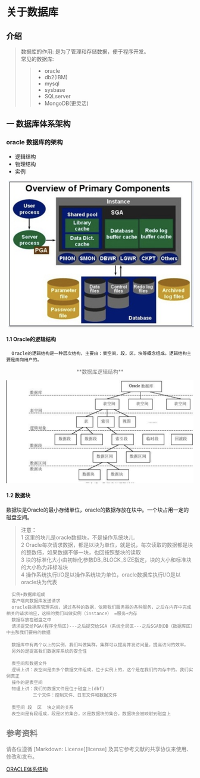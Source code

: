 关于数据库
=====

介绍
----
> 数据库的作用: 是为了管理和存储数据，便于程序开发。 </br>
> 常见的数据库:
>>  + oracle
>>  + db2(IBM)
>>  + mysql
>>  + sysbase
>>  + SQLserver
>>  + MongoDB(更灵活)

## 一 数据库体系架构
### oracle 数据库的架构
   - 逻辑结构
   - 物理结构
   - 实例

![数据库架构](assets/markdown-img-paste-20180311135118727.png)
#### 1.1 Oracle的逻辑结构
      Oracle的逻辑结构是一种层次结构，主要由：表空间，段，区，块等概念组成。逻辑结构主要是面向用户的。
<center><font color=grey>**数据库逻辑结构**</font></center>

![数据库逻辑结构](assets/markdown-img-paste-20180311135346206.png)

#### 1.2 数据块
数据块是Oracle的最小存储单位，oracle的数据存放在块中。一个块占用一定的磁盘空间。
>注意：</br>
> <font color="grey">1 这里的块儿是oracle数据块，不是操作系统块儿.</font></br>
> <font color="grey">2 Oracle每次请求数据，都是以块为单位，就是说，每次读取的数据都是块的整数倍，如果数据不够一块，也回按照整块的读取</font></br>
> <font color="grey">3 块的标准化大小由初始化参数DB_BLOCK_SIZE指定，块的大小和标准块的大小称为非标准块</font></br>
> <font color="grey">4 操作系统执行I/O是以操作系统块为单位，oracle数据库执行I/O是以oracle块为代表<font></br>


      实例+数据库组成
      客户端向数据库发送请求
      oracle数据库管理系统，通过各种的数据，依赖我们服务器的各种服务，之后在内存中完成相关的请求响应，这样的我们叫做实例（instance） =服务+内存
      数据存放在磁盘之中
      请求提交给PGA(程序全局区)---之后提交给SGA（系统全局区---之后SGA到DB（数据库区）中去那我们要用的数据

      数据库中有两个以上的实例，我们叫做集群。集群可以提高并发访问量，提高访问的效率。
      另外的是提高我们数据库系统的安全性

      表空间和数据文件
      逻辑上讲：表空间是由多个数据文件组成，位于实例上的，这个是在我们的内存中的。我们实例真正
      操作的是表空间
      物理上讲：我们的数据文件是位于磁盘上(dbf)
              三个文件：控制文件、日志文件和数据文件

      表空间 段  区  块之间的关系
      表空间是有段组成，段是区的集合，区是数据块的集合，数据块会被映射到磁盘上

参考资料
-----
请各位遵循 [Markdown: License][license] 及其它参考文献的共享协议来使用、修改和发布。

[ORACLE体系结构](http://blog.csdn.net/sinat_33363493/article/details/51782609)

